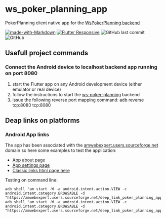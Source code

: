 # ws_poker_planning_app

PokerPlanning client native app for the [WsPokerPlanning backend](https://github.com/amwebexpert/ws-poker-planning)

[![made-with-Markdown](https://img.shields.io/badge/Made%20with-Flutter-1389FD.svg)](http://flutter.dev) [![Flutter Responsive](https://img.shields.io/badge/flutter-responsive-brightgreen.svg?style=flat-square)](https://github.com/Codelessly/ResponsiveFramework) ![GitHub last commit](https://img.shields.io/github/last-commit/amwebexpert/ws_poker_planning_app) ![GitHub](https://img.shields.io/github/license/amwebexpert/ws_poker_planning_app)

## Usefull project commands

### Connect the Android device to localhost backend app running on port 8080

1. start the Flutter app on any Android development device (either emulator or real device)
1. follow the instructions to start the [ws-poker-planning](https://github.com/amwebexpert/ws-poker-planning#full-poker-planning-client-app-and-server-on-localhost) backend
1. issue the following reverse port mapping command:
   adb reverse tcp:8080 tcp:8080

## Deap links on platforms

### Android App links

The app has been associated with the [amwebexpert.users.sourceforge.net](https://amwebexpert.users.sourceforge.net/.well-known/assetlinks.json) domain so here some examples to test the application:

- [App about page](https://amwebexpert.users.sourceforge.net/deep_link_poker_planning_app/about)
- [App settings page](https://amwebexpert.users.sourceforge.net/deep_link_poker_planning_app/settings)
- [Classic links html page here](https://amwebexpert.github.io/ws_poker_planning_app/index.html)

Testing on command line:

    adb shell 'am start -W -a android.intent.action.VIEW -c android.intent.category.BROWSABLE -d "https://amwebexpert.users.sourceforge.net/deep_link_poker_planning_app/about"'
    adb shell 'am start -W -a android.intent.action.VIEW -c android.intent.category.BROWSABLE -d "https://amwebexpert.users.sourceforge.net/deep_link_poker_planning_app/settings"'
